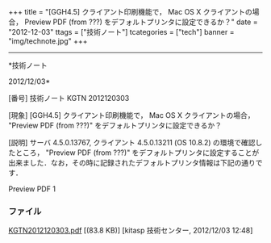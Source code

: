 ﻿+++
title = "[GGH4.5] クライアント印刷機能で， Mac OS X クライアントの場合， Preview PDF (from ???) をデフォルトプリンタに設定できるか？"
date = "2012-12-03"
ttags = ["技術ノート"]
tcategories = ["tech"]
banner = "img/technote.jpg"
+++

-----------------------------------------------------------------------------------------------------------------------------

*技術ノート

2012/12/03*


[番号]
技術ノート KGTN 2012120303

[現象]
[GGH4.5] クライアント印刷機能で， Mac OS X クライアントの場合，
"Preview PDF (from ???)" をデフォルトプリンタに設定できるか？

[説明]
サーバ 4.5.0.13767, クライアント 4.5.0.13211 (OS 10.8.2)
の環境で確認したところ， "Preview PDF (from ???)"
をデフォルトプリンタに設定することが出来ました．なお，その時に記録されたデフォルトプリンタ情報は下記の通りです．


<sessionprintersettings version="1.0">
<default>Preview PDF</default>
<defaultlocation>1</defaultlocation>
</sessionprintersettings>


### ファイル





[KGTN2012120303.pdf](http://techreport.kitasp.net/attachments/download/1133/KGTN2012120303.pdf)
 [(83.8 KB)] [kitasp 技術センター, 2012/12/03
12:48]
